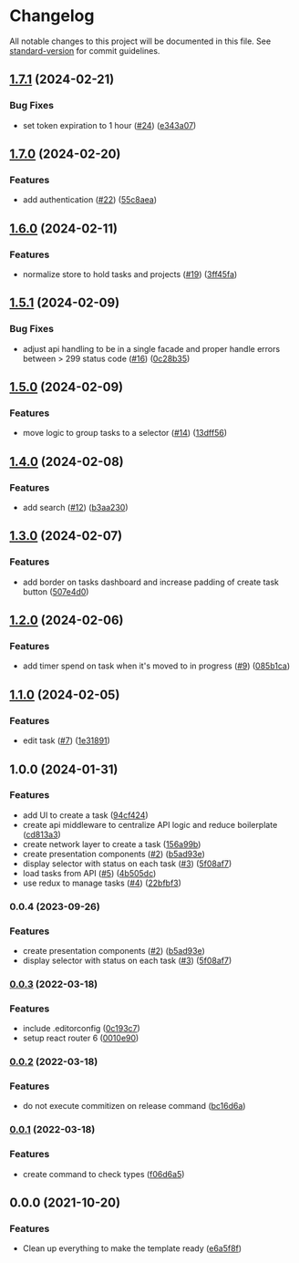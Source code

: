 # Changelog

All notable changes to this project will be documented in this file. See [standard-version](https://github.com/conventional-changelog/standard-version) for commit guidelines.

## [1.7.1](https://github.com/samuelsilvadev/kanban-board/compare/v1.7.0...v1.7.1) (2024-02-21)


### Bug Fixes

* set token expiration to 1 hour ([#24](https://github.com/samuelsilvadev/kanban-board/issues/24)) ([e343a07](https://github.com/samuelsilvadev/kanban-board/commit/e343a07c1e5d7ac7e365e54932aa3ddaf15e57ff))

## [1.7.0](https://github.com/samuelsilvadev/kanban-board/compare/v1.6.0...v1.7.0) (2024-02-20)


### Features

* add authentication ([#22](https://github.com/samuelsilvadev/kanban-board/issues/22)) ([55c8aea](https://github.com/samuelsilvadev/kanban-board/commit/55c8aea73de38ba69beeaed6797edd543799631d))

## [1.6.0](https://github.com/samuelsilvadev/kanban-board/compare/v1.5.1...v1.6.0) (2024-02-11)


### Features

* normalize store to hold tasks and projects ([#19](https://github.com/samuelsilvadev/kanban-board/issues/19)) ([3ff45fa](https://github.com/samuelsilvadev/kanban-board/commit/3ff45faebbd587591fb389f86aba2b64967243b1))

## [1.5.1](https://github.com/samuelsilvadev/kanban-board/compare/v1.5.0...v1.5.1) (2024-02-09)


### Bug Fixes

* adjust api handling to be in a single facade and proper handle errors between &gt; 299 status code ([#16](https://github.com/samuelsilvadev/kanban-board/issues/16)) ([0c28b35](https://github.com/samuelsilvadev/kanban-board/commit/0c28b35e974c20fa8d4e6696cdbd651904137889))

## [1.5.0](https://github.com/samuelsilvadev/kanban-board/compare/v1.4.0...v1.5.0) (2024-02-09)


### Features

* move logic to group tasks to a selector ([#14](https://github.com/samuelsilvadev/kanban-board/issues/14)) ([13dff56](https://github.com/samuelsilvadev/kanban-board/commit/13dff56beef1f4469c6a8a948686bbc3f192acaf))

## [1.4.0](https://github.com/samuelsilvadev/kanban-board/compare/v1.3.0...v1.4.0) (2024-02-08)


### Features

* add search ([#12](https://github.com/samuelsilvadev/kanban-board/issues/12)) ([b3aa230](https://github.com/samuelsilvadev/kanban-board/commit/b3aa230651b424b68a5141a3ea9688c85f768a5c))

## [1.3.0](https://github.com/samuelsilvadev/kanban-board/compare/v1.2.0...v1.3.0) (2024-02-07)


### Features

* add border on tasks dashboard and increase padding of create task button ([507e4d0](https://github.com/samuelsilvadev/kanban-board/commit/507e4d00e327276fa270db3e599d1bf5e1ae2650))

## [1.2.0](https://github.com/samuelsilvadev/kanban-board/compare/v1.1.0...v1.2.0) (2024-02-06)


### Features

* add timer spend on task when it's moved to in progress ([#9](https://github.com/samuelsilvadev/kanban-board/issues/9)) ([085b1ca](https://github.com/samuelsilvadev/kanban-board/commit/085b1caf1f4f9ebc9195e08dc76c81cf10f3b00e))

## [1.1.0](https://github.com/samuelsilvadev/kanban-board/compare/v1.0.0...v1.1.0) (2024-02-05)


### Features

* edit task ([#7](https://github.com/samuelsilvadev/kanban-board/issues/7)) ([1e31891](https://github.com/samuelsilvadev/kanban-board/commit/1e3189118a8f6653a12d4ca4e1e4146c9ccf333b))

## 1.0.0 (2024-01-31)


### Features

* add UI to create a task ([94cf424](https://github.com/samuelsilvadev/kanban-board/commit/94cf424cbddca747bf7a2607335424d3a7097470))
* create api middleware to centralize API logic and reduce boilerplate ([cd813a3](https://github.com/samuelsilvadev/kanban-board/commit/cd813a3f30cab37179b1d1890e469fbe3b94ebc8))
* create network layer to create a task ([156a99b](https://github.com/samuelsilvadev/kanban-board/commit/156a99b2d37035c223fbb2196ed042df76a19715))
* create presentation components ([#2](https://github.com/samuelsilvadev/kanban-board/issues/2)) ([b5ad93e](https://github.com/samuelsilvadev/kanban-board/commit/b5ad93e737254a29ff8054d5ee174160d1840f36))
* display selector with status on each task ([#3](https://github.com/samuelsilvadev/kanban-board/issues/3)) ([5f08af7](https://github.com/samuelsilvadev/kanban-board/commit/5f08af782de5f1d304ca14cc111a30971bf2e02d))
* load tasks from API ([#5](https://github.com/samuelsilvadev/kanban-board/issues/5)) ([4b505dc](https://github.com/samuelsilvadev/kanban-board/commit/4b505dcafc8b6d7407e1bf04a83a5fca6d00b833))
* use redux to manage tasks ([#4](https://github.com/samuelsilvadev/kanban-board/issues/4)) ([22bfbf3](https://github.com/samuelsilvadev/kanban-board/commit/22bfbf3818c44b5bac498c93410413aa41c040ef))

### 0.0.4 (2023-09-26)

### Features

- create presentation components ([#2](https://github.com/samuelsilvadev/kanban-board/issues/2)) ([b5ad93e](https://github.com/samuelsilvadev/kanban-board/commit/b5ad93e737254a29ff8054d5ee174160d1840f36))
- display selector with status on each task ([#3](https://github.com/samuelsilvadev/kanban-board/issues/3)) ([5f08af7](https://github.com/samuelsilvadev/kanban-board/commit/5f08af782de5f1d304ca14cc111a30971bf2e02d))

### [0.0.3](https://github.com/samuelsilvadev/create-react-app-n/compare/v0.0.2...v0.0.3) (2022-03-18)

### Features

- include .editorconfig ([0c193c7](https://github.com/samuelsilvadev/create-react-app-n/commit/0c193c7dfd9cc5ffb8bb4977a5e01fb3ff005c1a))
- setup react router 6 ([0010e90](https://github.com/samuelsilvadev/create-react-app-n/commit/0010e900f2f72a03a38e23ddf5ff9cf3b5c83843))

### [0.0.2](https://github.com/samuelsilvadev/create-react-app-n/compare/v0.0.1...v0.0.2) (2022-03-18)

### Features

- do not execute commitizen on release command ([bc16d6a](https://github.com/samuelsilvadev/create-react-app-n/commit/bc16d6a40b1f8012495e49fc5d9e374e0f73e411))

### [0.0.1](https://github.com/samuelsilvadev/create-react-app-n/compare/v0.0.0...v0.0.1) (2022-03-18)

### Features

- create command to check types ([f06d6a5](https://github.com/samuelsilvadev/create-react-app-n/commit/f06d6a5934e0fd38d6219c33fa51a419be0da886))

## 0.0.0 (2021-10-20)

### Features

- Clean up everything to make the template ready ([e6a5f8f](https://github.com/samuelsilvadev/create-react-app-n/commit/e6a5f8fc26e43aac320581c0eba18bbcde397b8e))
